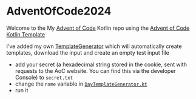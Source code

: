 # AdventOfCode2024

Welcome to the My [Advent of Code][aoc] Kotlin repo using the [Advent of Code Kotlin Template][template]

I've added my own [TemplateGenerator](https://github.com/Malox10/AdventOfCode2024/blob/ee55872ddc1c3d90b6ac3837723f0bf9f732017c/src/DayTemplateGenerator.kt) which will automatically create templates, download the input and create an empty test input file
- add your secret (a hexadecimal string stored in the cookie, sent with requests to the AoC website. You can find this via the developer Console) to `secret.txt`
- change the `name` variable in [`DayTemplateGenerator.kt`](https://github.com/Malox10/AdventOfCode2024/blob/ee55872ddc1c3d90b6ac3837723f0bf9f732017c/src/DayTemplateGenerator.kt)
- run it


[aoc]: https://adventofcode.com

[template]: https://github.com/kotlin-hands-on/advent-of-code-kotlin-template
